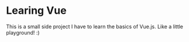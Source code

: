 # Learing Vue

This is a small side project I have to learn the basics of Vue.js. Like a little playground! :)
